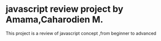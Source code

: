 # javascript review project by Amama,Caharodien M.
This project is a review of javascript concept ,from beginner to advanced